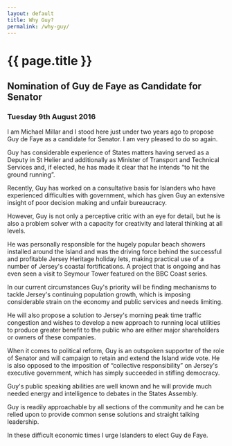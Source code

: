 ```yaml
---
layout: default
title: Why Guy?
permalink: /why-guy/
---
```


{{ page.title }}
===

## Nomination of Guy de Faye as Candidate for Senator

### Tuesday 9th August 2016

I am Michael Millar and I stood here just under two years ago to propose Guy de Faye as a candidate for Senator. I am very pleased to do so again.

Guy has considerable experience of States matters having served as a Deputy in St Helier and additionally as Minister of Transport and Technical Services and, if elected, he has made it clear that he intends “to hit the ground running”.

Recently, Guy has worked on a consultative basis for Islanders who have experienced difficulties with government, which has given Guy an extensive insight of poor decision making and unfair bureaucracy.

However, Guy is not only a perceptive critic with an eye for detail, but he is also a problem solver with a capacity for creativity and lateral thinking at all levels.

He was personally responsible for the hugely popular beach showers installed around the Island and was the driving force behind the successful and profitable Jersey Heritage holiday lets, making practical use of a number of Jersey's coastal fortifications. A project that is ongoing and has even seen a visit to Seymour Tower featured on the BBC Coast series.

In our current circumstances Guy's priority will be finding mechanisms to tackle Jersey's continuing population growth, which is imposing considerable strain on the economy and public services and needs limiting.

He will also propose a solution to Jersey's morning peak time traffic congestion and wishes to develop a new approach to running local utilities to produce greater benefit to the public who are either major shareholders or owners of these companies.

When it comes to political reform, Guy is an outspoken supporter of the role of Senator and will campaign to retain and extend the Island wide vote. He is also opposed to the imposition of “collective responsibility” on Jersey's executive government, which has simply succeeded in stifling democracy.

Guy's public speaking abilities are well known and he will provide much needed energy and intelligence to debates in the States Assembly.

Guy is readily approachable by all sections of the community and he can be relied upon to provide common sense solutions and straight talking leadership.

In these difficult economic times I urge Islanders to elect Guy de Faye.
